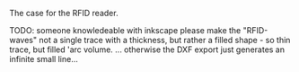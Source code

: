 The case for the RFID reader.

TODO: someone knowledeable with inkscape please make the "RFID-waves" not
a single trace with a thickness, but rather a filled shape - so thin trace, but
filled 'arc volume. ... otherwise the DXF export just generates an infinite small
line...
